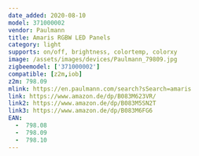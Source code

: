 ```yaml
---
date_added: 2020-08-10
model: 371000002
vendor: Paulmann
title: Amaris RGBW LED Panels
category: light
supports: on/off, brightness, colortemp, colorxy
image: /assets/images/devices/Paulmann_79809.jpg
zigbeemodel: ['371000002']
compatible: [z2m,iob]
z2m: 798.09
mlink: https://en.paulmann.com/search?sSearch=amaris
link: https://www.amazon.de/dp/B083M623VR/
link2: https://www.amazon.de/dp/B083M5SN2T
link3: https://www.amazon.de/dp/B083M6FG6
EAN:
  -  798.08
  -  798.09
  -  798.10
---
```


